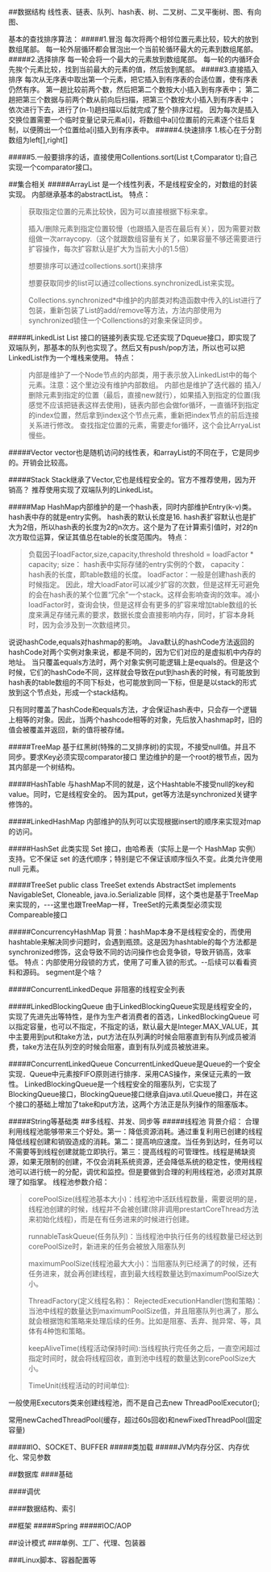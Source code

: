 ##数据结构
线性表、链表、队列、hash表、树、二叉树、二叉平衡树、图、有向图、

基本的查找排序算法：
#####1.冒泡
每次将两个相邻位置元素比较，较大的放到数组尾部。
每一轮外层循环都会冒泡出一个当前轮循环最大的元素到数组尾部。
#####2.选择排序
每一轮会将一个最大的元素放到数组尾部。
每一轮的内循环会先挨个元素比较，找到当前最大的元素的值，然后放到尾部。
#####3.直接插入排序
每次从无序表中取出第一个元素，把它插入到有序表的合适位置，使有序表仍然有序。
第一趟比较前两个数，然后把第二个数按大小插入到有序表中； 第二趟把第三个数据与前两个数从前向后扫描，把第三个数按大小插入到有序表中；
依次进行下去，进行了(n-1)趟扫描以后就完成了整个排序过程。
因为每次是插入交换位置需要一个临时变量记录元素a[i]，将数组中a[i]位置前的元素逐个往后复制，以便腾出一个位置给a[i]插入到有序表中。
#####4.快速排序
1.核心在于分割数组为left[],right[]

#####5.一般要排序的话，直接使用Collentions.sort(List<T> t,Comparator<T> t);自己实现一个comparator接口。

##集合相关
#####ArrayList
是一个线性列表，不是线程安全的，对数组的封装实现。
内部继承基本的abstractList。
特点：
> 获取指定位置的元素比较快，因为可以直接根据下标来拿。
> 
> 插入/删除元素到指定位置较慢（也跟插入是否在最后有关），因为需要对数组做一次arraycopy.（这个就跟数组容量有关了，如果容量不够还需要进行扩容操作，每次扩容默认是扩大为当前大小的1.5倍）
> 
> 想要排序可以通过collections.sort()来排序
> 
> 想要获取同步的list可以通过collections.synchronizedList来实现。
> 
> Collections.synchronized*中维护的内部类对构造函数中传入的List进行了包装，重新包装了List的add/remove等方法，方法内部使用为synchronized锁住一个Collenctions的对象来保证同步。


#####LinkedList
List 接口的链接列表实现.它还实现了Dqueue接口，即实现了双端队列，那基本的队列也实现了。然后又有push/pop方法，所以也可以把LinkedList作为一个堆栈来使用。
特点：
> 内部是维护了一个Node节点的内部类，用于表示放入LinkedList中的每个元素。注意：这个里边没有维护内部数组。
> 内部也是维护了迭代器的
> 插入/删除元素到指定的位置（最后，直接new就行），如果插入到指定的位置(我感觉不应该把链表这样去使用)，链表内部也会做for循环，一直循环到指定的index位置，然后拿到index这个节点元素，重新把index节点的前后连接关系进行修改。
> 查找指定位置的元素，需要走for循环，这个会比ArryaList慢些。

#####Vector
vector也是随机访问的线性表，和arrayList的不同在于，它是同步的。开销会比较高。

#####Stack
Stack继承了Vector,它也是线程安全的。官方不推荐使用，因为开销高？
推荐使用实现了双端队列的LinkedList。


#####Map
HashMap内部维护的是一个hash表，同时内部维护Entry(k-v)类。hash表中存的就是entry实例。
hash表的默认长度是16.
hash表扩容默认也是扩大为2倍，所以hash表的长度为2的n次方。这个是为了在计算索引值时，对2的n次方取位运算，保证其值总在table的长度范围内。
特点：
> 负载因子loadFactor,size,capacity,threshold
> threshold = loadFactor * capacity;
> size： hash表中实际存储的entry实例的个数，
> capacity： hash表的长度，即table数组的长度。
> loadFactor：一般是创建hash表的时候指定。
> 因此，增大loadFator可以减少扩容的次数，但是这样无可避免的会在hash表的某个位置“冗余”一个stack。这样会影响查询的效率。减小loadFactor时，查询会快，但是这样会有更多的扩容来增加table数组的长度来满足存储元素的要求，数据长度会直接影响内存，同时，扩容本身耗时，因为会涉及到一次数组拷贝。

说说hashCode,equals对hashmap的影响。
Java默认的hashCode方法返回的hashCode对两个实例对象来说，都是不同的，因为它们对应的是虚拟机中内存的地址。
当只覆盖equals方法时，两个对象实例可能逻辑上是equals的。但是这个时候，它们的hashCode不同，这样就会导致在put到hash表的时候，有可能放到hash表的table数组的不同下标处，也可能放到同一下标，但是是以stack的形式放到这个节点处，形成一个stack结构。

只有同时覆盖了hashCode和equals方法，才会保证hash表中，只会存一个逻辑上相等的对象。因此，当两个hashcode相等的对象，先后放入hashmap时，旧的值会被覆盖并返回，新的值将被存储。

#####TreeMap
基于红黑树(特殊的二叉排序树)的实现，不接受null值。并且不同步。要求Key必须实现comparator接口
里边维护的是一个root的根节点，因为其内部是一个树结构。

#####HashTable
与hashMap不同的就是，这个Hashtable不接受null的key和value。同时，它是线程安全的。
因为其put，get等方法是synchronized关键字修饰的。

#####LinkedHashMap
内部维护的队列可以实现根据insert的顺序来实现对map的访问。

#####HashSet
此类实现 Set 接口，由哈希表（实际上是一个 HashMap 实例）支持。它不保证 set 的迭代顺序；特别是它不保证该顺序恒久不变。此类允许使用 null 元素。

#####TreeSet
public class TreeSet<E> extends AbstractSet<E>
    implements NavigableSet<E>, Cloneable, java.io.Serializable
同样，这个类也是基于TreeMap来实现的，---这里也跟TreeMap一样，TreeSet的元素类型必须实现Compareable接口

#####ConcurrencyHashMap
背景：hashMap本身不是线程安全的，而使用hashtable来解决同步问题时，会遇到瓶颈。这是因为hashtable的每个方法都是synchronized修饰，这会导致不同的访问操作也会竞争锁，导致开销高，效率低。
特点：内部使用分段锁的方式，使用了可重入锁的形式。--后续可以看看资料和源码。
segment是个啥？

#####ConcurrentLinkedDeque
非阻塞的线程安全列表

#####LinkedBlockingQueue
由于LinkedBlockingQueue实现是线程安全的，实现了先进先出等特性，是作为生产者消费者的首选，LinkedBlockingQueue 可以指定容量，也可以不指定，不指定的话，默认最大是Integer.MAX_VALUE，其中主要用到put和take方法，put方法在队列满的时候会阻塞直到有队列成员被消费，take方法在队列空的时候会阻塞，直到有队列成员被放进来。

#####ConcurrentLinkedQueue
ConcurrentLinkedQueue是Queue的一个安全实现．Queue中元素按FIFO原则进行排序．采用CAS操作，来保证元素的一致性。
LinkedBlockingQueue是一个线程安全的阻塞队列，它实现了BlockingQueue接口，BlockingQueue接口继承自java.util.Queue接口，并在这个接口的基础上增加了take和put方法，这两个方法正是队列操作的阻塞版本。


#####String等基础类
##多线程、并发、同步等
#####线程池
背景介绍：
合理利用线程池能够带来三个好处。第一：降低资源消耗。通过重复利用已创建的线程降低线程创建和销毁造成的消耗。第二：提高响应速度。当任务到达时，任务可以不需要等到线程创建就能立即执行。第三：提高线程的可管理性。线程是稀缺资源，如果无限制的创建，不仅会消耗系统资源，还会降低系统的稳定性，使用线程池可以进行统一的分配，调优和监控。但是要做到合理的利用线程池，必须对其原理了如指掌。
线程池参数介绍：
>corePoolSize(线程池基本大小)：线程池中活跃线程数量，需要说明的是，线程池创建的时候，线程并不会被创建(除非调用prestartCoreThread方法来初始化线程)，而是在有任务进来的时候进行创建。
>
>runnableTaskQueue(任务队列)：当线程池中执行任务的线程数量已经达到corePoolSize时，新进来的任务会被放入阻塞队列
>
>maximumPoolSize(线程池最大大小)：当阻塞队列已经满了的时候，还有任务进来，就会再创建线程，直到最大线程数量达到maximumPoolSize大小。
>
>ThreadFactory(定义线程名称)：
>RejectedExecutionHandler(饱和策略)：当池中线程的数量达到maximumPoolSize值，并且阻塞队列也满了，那么就会根据饱和策略来处理后续的任务。比如是阻塞、丢弃、抛异常、等，具体有4种饱和策略。
>
>keepAliveTime(线程活动保持时间):当线程执行完任务之后，一直空闲超过指定时间时，就会将线程回收，直到池中线程的数量达到corePoolSize大小。
>
>TimeUnit(线程活动的时间单位):

一般使用Executors类来创建线程池，而不是自己去new ThreadPoolExecutor();

常用newCachedThreadPool(缓存，超过60s回收)和newFixedThreadPool(固定容量)


#####IO、SOCKET、BUFFER
#####类加载
#####JVM内存分区、内存优化、常见参数



##数据库
####基础

####调优

####数据结构、索引


##框架
#####Spring
#####IOC/AOP


##设计模式
###单例、工厂、代理、包装器

###Linux脚本、容器配置等